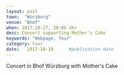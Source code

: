 ```yaml
---
layout: post
town:  "Würzburg"
venue: "Bhof"
when: 2017-10-27, 20:00 Uhr
desc: Concert supporting Mother's Cake
keywords: "Webpage, Tour"
category: tour
date:   2017-10-10 		#publication date
---
```


Concert in Bhof Würzburg with Mother's Cake
